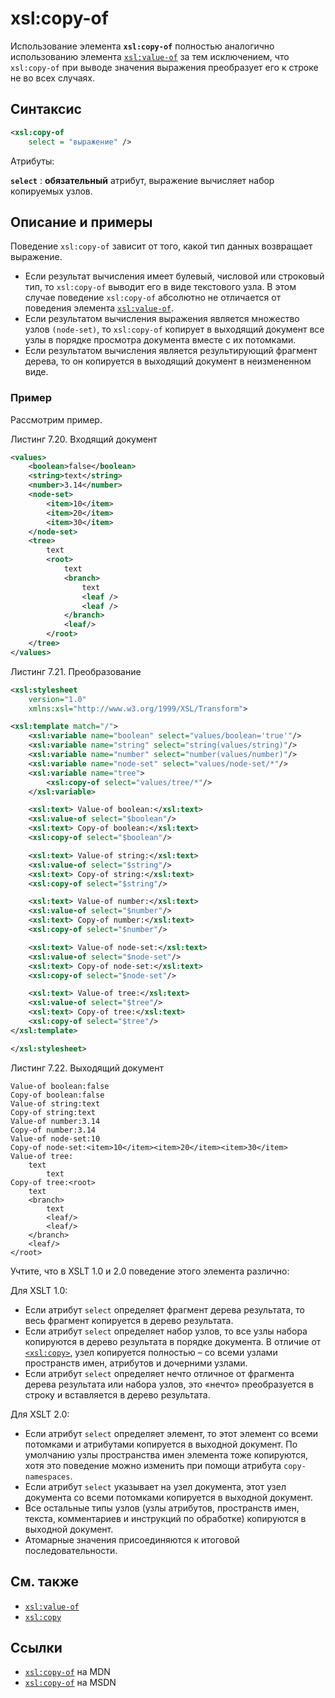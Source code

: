 # xsl:copy-of

Использование элемента **`xsl:copy-of`** полностью аналогично использованию элемента [`xsl:value-of`](xsl-value-of.md) за тем исключением, что `xsl:copy-of` при выводе значения выражения преобразует его к строке не во всех случаях.

## Синтаксис

```xml
<xsl:copy-of
    select = "выражение" />
```

Атрибуты:

**`select`**
: **обязательный** атрибут, выражение вычисляет набор копируемых узлов.

## Описание и примеры

Поведение `xsl:copy-of` зависит от того, какой тип данных возвращает выражение.

- Если результат вычисления имеет булевый, числовой или строковый тип, то `xsl:copy-of` выводит его в виде текстового узла. В этом случае поведение `xsl:copy-of` абсолютно не отличается от поведения элемента [`xsl:value-of`](xsl-value-of.md).
- Если результатом вычисления выражения является множество узлов `(node-set)`, то `xsl:copy-of` копирует в выходящий документ все узлы в порядке просмотра документа вместе с их потомками.
- Если результатом вычисления является результирующий фрагмент дерева, то он копируется в выходящий документ в неизмененном виде.

### Пример

Рассмотрим пример.

Листинг 7.20. Входящий документ

```xml
<values>
    <boolean>false</boolean>
    <string>text</string>
    <number>3.14</number>
    <node-set>
        <item>10</item>
        <item>20</item>
        <item>30</item>
    </node-set>
    <tree>
        text
        <root>
            text
            <branch>
                text
                <leaf />
                <leaf />
            </branch>
            <leaf/>
        </root>
    </tree>
</values>
```

Листинг 7.21. Преобразование

```xml
<xsl:stylesheet
    version="1.0"
    xmlns:xsl="http://www.w3.org/1999/XSL/Transform">

<xsl:template match="/">
    <xsl:variable name="boolean" select="values/boolean='true'"/>
    <xsl:variable name="string" select="string(values/string)"/>
    <xsl:variable name="number" select="number(values/number)"/>
    <xsl:variable name="node-set" select="values/node-set/*"/>
    <xsl:variable name="tree">
        <xsl:copy-of select="values/tree/*"/>
    </xsl:variable>

    <xsl:text> Value-of boolean:</xsl:text>
    <xsl:value-of select="$boolean"/>
    <xsl:text> Copy-of boolean:</xsl:text>
    <xsl:copy-of select="$boolean"/>

    <xsl:text> Value-of string:</xsl:text>
    <xsl:value-of select="$string"/>
    <xsl:text> Copy-of string:</xsl:text>
    <xsl:copy-of select="$string"/>

    <xsl:text> Value-of number:</xsl:text>
    <xsl:value-of select="$number"/>
    <xsl:text> Copy-of number:</xsl:text>
    <xsl:copy-of select="$number"/>

    <xsl:text> Value-of node-set:</xsl:text>
    <xsl:value-of select="$node-set"/>
    <xsl:text> Copy-of node-set:</xsl:text>
    <xsl:copy-of select="$node-set"/>

    <xsl:text> Value-of tree:</xsl:text>
    <xsl:value-of select="$tree"/>
    <xsl:text> Copy-of tree:</xsl:text>
    <xsl:copy-of select="$tree"/>
</xsl:template>

</xsl:stylesheet>
```

Листинг 7.22. Выходящий документ

```
Value-of boolean:false
Copy-of boolean:false
Value-of string:text
Copy-of string:text
Value-of number:3.14
Copy-of number:3.14
Value-of node-set:10
Copy-of node-set:<item>10</item><item>20</item><item>30</item>
Value-of tree:
    text
        text
Copy-of tree:<root>
    text
    <branch>
        text
        <leaf/>
        <leaf/>
    </branch>
    <leaf/>
</root>
```

Учтите, что в XSLT 1.0 и 2.0 поведение этого элемента различно:

Для XSLT 1.0:

- Если атрибут `select` определяет фрагмент дерева результата, то весь фрагмент копируется в дерево результата.
- Если атрибут `select` определяет набор узлов, то все узлы набора копируются в дерево результата в порядке документа. В отличие от [`<xsl:copy>`](xsl-copy.md), узел копируется полностью – со всеми узлами пространств имен, атрибутов и дочерними узлами.
- Если атрибут `select` определяет нечто отличное от фрагмента дерева результата или набора узлов, это «нечто» преобразуется в строку и вставляется в дерево результата.

Для XSLT 2.0:

- Если атрибут `select` определяет элемент, то этот элемент со всеми потомками и атрибутами копируется в выходной документ. По умолчанию узлы пространства имен элемента тоже копируются, хотя это поведение можно изменить при помощи атрибута `copy-namespaces`.
- Если атрибут `select` указывает на узел документа, этот узел документа со всеми потомками копируется в выходной документ.
- Все остальные типы узлов (узлы атрибутов, пространств имен, текста, комментариев и инструкций по обработке) копируются в выходной документ.
- Атомарные значения присоединяются к итоговой последовательности.

## См. также

- [`xsl:value-of`](/xslt/xsl-value-of/)
- [`xsl:copy`](/xslt/xsl-copy/)

## Ссылки

- [`xsl:copy-of`](https://developer.mozilla.org/en/XSLT/copy-of) на MDN
- [`xsl:copy-of`](https://msdn.microsoft.com/en-us/library/ms256183.aspx) на MSDN
